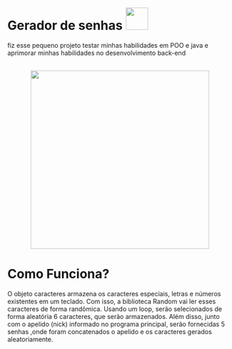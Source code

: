 # Gerador de senhas <img height="50" width="50" src="https://cdn.jsdelivr.net/gh/devicons/devicon/icons/java/java-original.svg"/> 

 fiz esse pequeno projeto testar minhas habilidades em POO e java e aprimorar minhas habilidades no desenvolvimento back-end

 <br>
<div align = "center" >

<img height ="400px" src = "https://user-images.githubusercontent.com/81328619/213875785-400ae517-156b-4aca-a787-bac75d84c393.gif">

</div>

# Como Funciona?

O objeto caracteres armazena os caracteres especiais, letras e números existentes em um teclado.
Com isso, a biblioteca Random vai ler esses caracteres de forma randômica. Usando um loop, serão 
selecionados de forma aleatória 6 caracteres, que serão armazenados. Além disso, junto com o apelido 
(nick) informado no programa principal, serão fornecidas 5 senhas ,onde foram concatenados o apelido 
e os caracteres gerados aleatoriamente.

